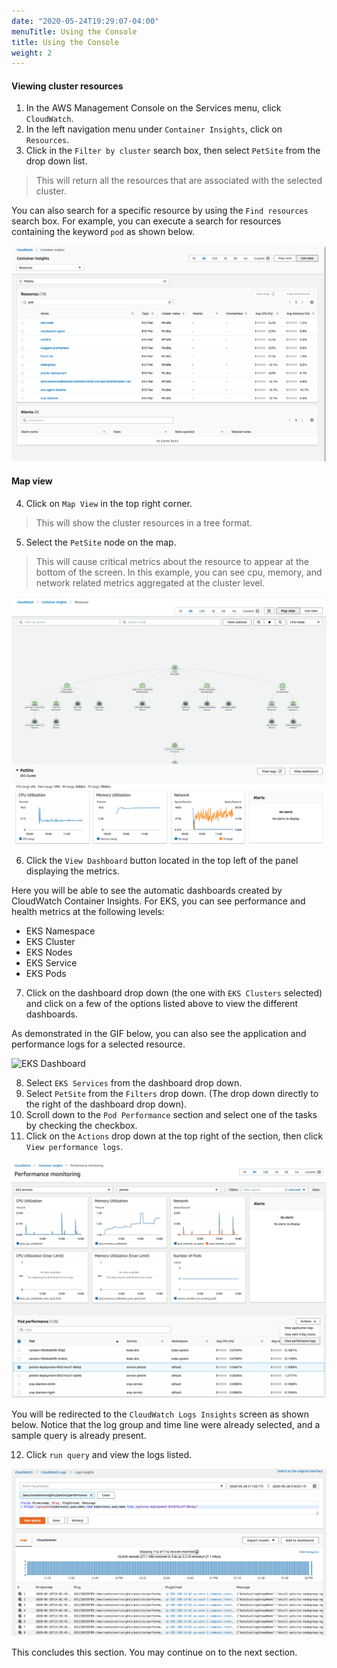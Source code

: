 ```yaml
---
date: "2020-05-24T19:29:07-04:00"
menuTitle: Using the Console
title: Using the Console
weight: 2
---
```


#### Viewing cluster resources
1. In the AWS Management Console on the Services menu, click `CloudWatch`.
2. In the left navigation menu under `Container Insights`, click on `Resources`.
3. Click in the `Filter by cluster` search box, then select `PetSite` from the drop down list.

> This will return all the resources that are associated with the selected cluster.

You can also search for a specific resource by using the `Find resources` search box. For example, you can execute a search for resources containing the keyword `pod` as shown below.

![EKS Resources page](/static/images/containerinsights/eks1.png?classes=shadow)

#### Map view
4. Click on `Map View` in the top right corner.

> This will show the cluster resources in a tree format.

5. Select the  `PetSite` node on the map.

> This will cause critical metrics about the resource to appear at the bottom of the screen. In this example, you can see cpu, memory, and network related metrics aggregated at the cluster level.


![EKS Map view](/static/images/containerinsights/eks2.png?classes=shadow)

6. Click the `View Dashboard` button located in the top left of the panel displaying the metrics.

Here you will be able to see the automatic dashboards created by CloudWatch Container Insights. For EKS, you can see performance and health metrics at the following levels:

- EKS Namespace
- EKS Cluster
- EKS Nodes
- EKS Service
- EKS Pods

7. Click on the dashboard drop down (the one with `EKS Clusters` selected) and click on a few of the options listed above to view the different dashboards.

As demonstrated in the GIF below, you can also see the application and performance logs for a selected resource.

![EKS Dashboard](/static/images/containerinsights/eks3.gif?classes=shadow)

8. Select `EKS Services` from the dashboard drop down.
9. Select `PetSite` from the `Filters` drop down. (The drop down directly to the right of the dashboard drop down).
10. Scroll down to the `Pod Performance` section and select one of the tasks by checking the checkbox. 
11. Click on the `Actions` drop down at the top right of the section, then click `View performance logs`.

![EKS Logs](/static/images/containerinsights/eks4.png?classes=shadow)

You will be redirected to the `CloudWatch Logs Insights` screen as shown below. Notice that the log group and time line were already selected, and a sample query is already present.

12. Click `run query` and view the logs listed.

![EKS Logs Insights](/static/images/containerinsights/eks5.png?classes=shadow)

This concludes this section. You may continue on to the next section.